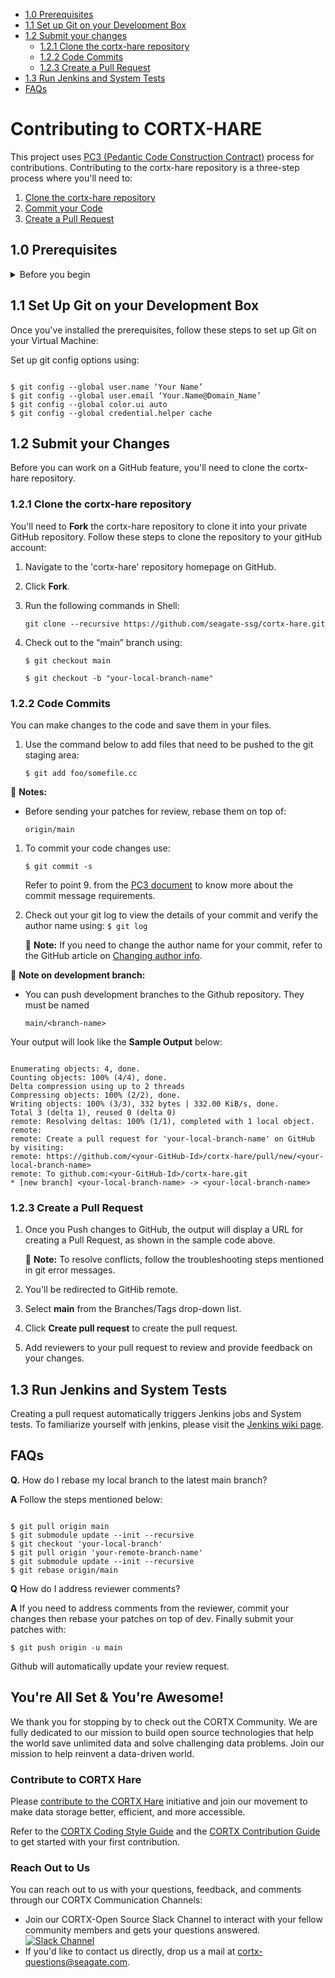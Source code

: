 - [1.0 Prerequisites](#10-Prerequisites)
- [1.1 Set up Git on your Development Box](#11-Set-Up-Git-on-your-Development-Box)
- [1.2 Submit your changes](#12-Submit-your-Changes)
   * [1.2.1 Clone the cortx-hare repository](#121-Clone-the-cortx-hare-repository)
   * [1.2.2 Code Commits](#122-Code-commits)
   * [1.2.3 Create a Pull Request](#123-Create-a-Pull-Request)
- [1.3 Run Jenkins and System Tests](#13-Run-Jenkins-and-System-Tests)
- [FAQs](FAQs)

# Contributing to CORTX-HARE

This project uses [PC3 (Pedantic Code Construction Contract)](rfc/9/README.md) process for contributions. Contributing to the cortx-hare repository is a three-step process where you'll need to:

1. [Clone the cortx-hare repository](#131-Clone-the-cortx-hare-repository)
2. [Commit your Code](#132-Code-commits)
3. [Create a Pull Request](#133-Create-a-Pull-Request)

## 1.0 Prerequisites

<details>
  <summary>Before you begin</summary>
    <p>

Before you set up your GitHub, you'll need to
1. Generate the SSH key on your development box using:

    ```shell

    $ ssh-keygen -o -t rsa -b 4096 -C "your email-address"
    ```
2. Add the SSH key to your GitHub Account:
   1. Copy the public key: `id_rsa.pub`. By default, your public key is located at `/root/.ssh/id_rsa.pub`
   2. Navigate to [GitHub SSH key settings](https://github.com/settings/keys) on your GitHub account.

      :page_with_curl:**Note:** Ensure that you've set your Seagate Email ID as the Primary Email Address associated with your GitHub Account. SSO will not work if you do not set  your Seagate Email ID as your Primary Email Address.

   3. Paste the SSH key you generated in Step 1 and select *Enable SSO*.
   4. Click **Authorize** to authorize SSO for your SSH key.
   5. [Create a Personal Access Token or PAT](https://help.github.com/en/github/authenticating-to-github/creating-a-personal-access-token).

    :page_with_curl:**Note:** Ensure that you have enabled SSO for your PAT.

   </p>
    </details>

## 1.1 Set Up Git on your Development Box

Once you've installed the prerequisites, follow these steps to set up Git on your Virtual Machine:

Set up git config options using:

   ```shell

   $ git config --global user.name ‘Your Name’
   $ git config --global user.email ‘Your.Name@Domain_Name’
   $ git config --global color.ui auto
   $ git config --global credential.helper cache
   ```
## 1.2 Submit your Changes

Before you can work on a GitHub feature, you'll need to clone the cortx-hare repository.

### 1.2.1 Clone the cortx-hare repository

You'll need to **Fork** the cortx-hare repository to clone it into your private GitHub repository. Follow these steps to clone the repository to your gitHub account:
1. Navigate to the 'cortx-hare' repository homepage on GitHub.
2. Click **Fork**.
3. Run the following commands in Shell:

   `git clone --recursive https://github.com/seagate-ssg/cortx-hare.git`

4. Check out to the “main” branch using:

   `$ git checkout main`

   `$ git checkout -b "your-local-branch-name"`
   
### 1.2.2 Code Commits

You can make changes to the code and save them in your files.

1. Use the command below to add files that need to be pushed to the git staging area:

    `$ git add foo/somefile.cc`

:page_with_curl: **Notes:** 

- Before sending your patches for review, rebase them on top of:

   `origin/main`
   
1. To commit your code changes use:

   `$ git commit -s` 
   
   Refer to point 9. from the [PC3 document](https://github.com/Seagate/cortx-hare/blob/dev/rfc/9/README.md#22-patch-requirements) to know more about the commit message requirements.

2. Check out your git log to view the details of your commit and verify the author name using: `$ git log`

    :page_with_curl: **Note:** If you need to change the author name for your commit, refer to the GitHub article on [Changing author info](https://docs.github.com/en/github/using-git/changing-author-info).

:page_with_curl: **Note on development branch:**

- You can push development branches to the Github repository. They must be named 

   `main/<branch-name>`

Your output will look like the **Sample Output** below:

   ```shell

   Enumerating objects: 4, done.
   Counting objects: 100% (4/4), done.
   Delta compression using up to 2 threads
   Compressing objects: 100% (2/2), done.
   Writing objects: 100% (3/3), 332 bytes | 332.00 KiB/s, done.
   Total 3 (delta 1), reused 0 (delta 0)
   remote: Resolving deltas: 100% (1/1), completed with 1 local object.
   remote:
   remote: Create a pull request for 'your-local-branch-name' on GitHub by visiting:
   remote: https://github.com/<your-GitHub-Id>/cortx-hare/pull/new/<your-local-branch-name>
   remote: To github.com:<your-GitHub-Id>/cortx-hare.git
   * [new branch] <your-local-branch-name> -> <your-local-branch-name>
   ```

### 1.2.3 Create a Pull Request


1. Once you Push changes to GitHub, the output will display a URL for creating a Pull Request, as shown in the sample code above.

   :page_with_curl: **Note:** To resolve conflicts, follow the troubleshooting steps mentioned in git error messages.
2. You'll be redirected to GitHib remote.
3. Select **main** from the Branches/Tags drop-down list.
4. Click **Create pull request** to create the pull request.
5. Add reviewers to your pull request to review and provide feedback on your changes.

## 1.3 Run Jenkins and System Tests

Creating a pull request automatically triggers Jenkins jobs and System tests. To familiarize yourself with jenkins, please visit the [Jenkins wiki page](https://en.wikipedia.org/wiki/Jenkins_(software)).

## FAQs

**Q.** How do I rebase my local branch to the latest main branch?

**A** Follow the steps mentioned below:

```shell

$ git pull origin main
$ git submodule update --init --recursive
$ git checkout 'your-local-branch'
$ git pull origin 'your-remote-branch-name'
$ git submodule update --init --recursive
$ git rebase origin/main
```

**Q** How do I address reviewer comments?

**A** If you need to address comments from the reviewer, commit your changes then rebase your patches on top of dev. Finally submit your patches with:

   `$ git push origin -u main`

Github will automatically update your review request.

## You're All Set & You're Awesome!

We thank you for stopping by to check out the CORTX Community. We are fully dedicated to our mission to build open source technologies that help the world save unlimited data and solve challenging data problems. Join our mission to help reinvent a data-driven world. 

### Contribute to CORTX Hare

Please [contribute to the CORTX Hare](https://github.com/Seagate/cortx/blob/main/doc/SuggestedContributions.md) initiative and join our movement to make data storage better, efficient, and more accessible. 

Refer to the [CORTX Coding Style Guide](https://github.com/Seagate/cortx/blob/main/doc/CodeStyle.md) and the [CORTX Contribution Guide](https://github.com/Seagate/cortx/blob/main/doc/CORTXContributionGuide.md) to get started with your first contribution.

### Reach Out to Us

You can reach out to us with your questions, feedback, and comments through our CORTX Communication Channels:

- Join our CORTX-Open Source Slack Channel to interact with your fellow community members and gets your questions answered. [![Slack Channel](https://img.shields.io/badge/chat-on%20Slack-blue)](https://join.slack.com/t/cortxcommunity/shared_invite/zt-femhm3zm-yiCs5V9NBxh89a_709FFXQ?)
- If you'd like to contact us directly, drop us a mail at cortx-questions@seagate.com.
